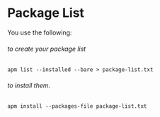 # Package List
You use the following:
###### to create your package list
`apm list --installed --bare > package-list.txt`

###### to install them.
`apm install --packages-file package-list.txt`
